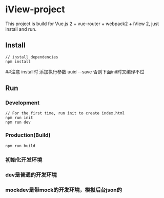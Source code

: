 # iView-project

This project is build for Vue.js 2 + vue-router + webpack2 + iView 2, just install and run.

## Install
```bush
// install dependencies
npm install
```

##注意 install时 添加执行参数 uuid --save 否则下面init时又编译不过

## Run
### Development
```bush
// For the first time, run init to create index.html
npm run init
npm run dev
```
### Production(Build)
```bush
npm run build
```

### 初始化开发环境
### dev是普通的开发环境
### mockdev是带mock的开发环境，模拟后台json的